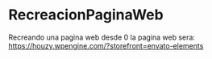 # RecreacionPaginaWeb
Recreando una pagina web desde 0 
la pagina web sera: https://houzy.wpengine.com/?storefront=envato-elements 
